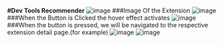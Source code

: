**#Dev Tools Recommender**
![image](https://github.com/SeyaPrakash/Dev_Tools_Recommender/assets/127505745/55f44ad1-d461-4ddf-a042-70f4269828d7)
###Image Of the Extension
![image](https://github.com/SeyaPrakash/Dev_Tools_Recommender/assets/127505745/5fe2e5f9-c313-464e-b62d-cbda098f3f91)
###When the Button is Clicked the hover effect activates
![image](https://github.com/SeyaPrakash/Dev_Tools_Recommender/assets/127505745/7dd62ddd-edb6-4d26-bb88-fcdb215e25bd)
###When the button is pressed, we will be navigated to the respective extension detail page.(for example)
![image](https://github.com/SeyaPrakash/Dev_Tools_Recommender/assets/127505745/8c39457f-4bdf-4a94-a73c-04f1dd71c521)
![image](https://github.com/SeyaPrakash/Dev_Tools_Recommender/assets/127505745/5144ab24-ea3e-4eac-ae1e-eccbeeadc521)
